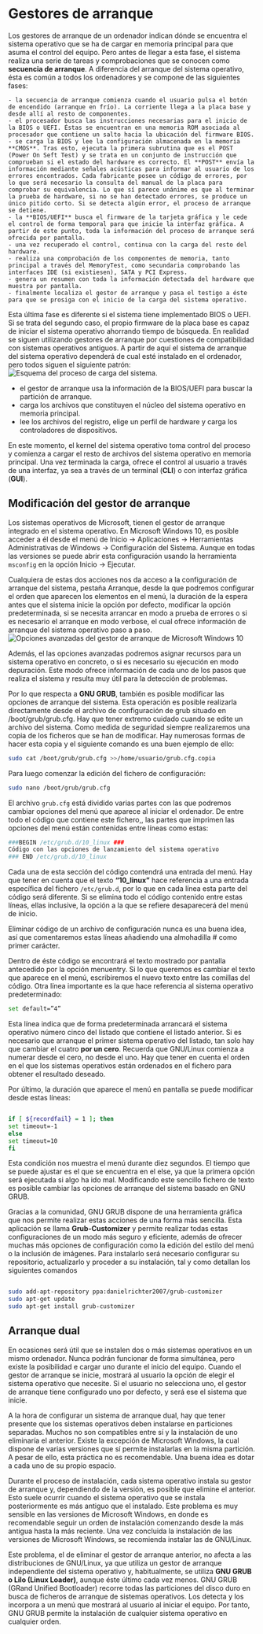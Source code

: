 # Gestores de arranque

Los gestores de arranque de un ordenador indican dónde se encuentra el sistema operativo que se ha de cargar en memoria principal para que asuma el control del equipo. Pero antes de llegar a esta fase, el sistema realiza una serie de tareas y comprobaciones que se conocen como **secuencia de arranque**. A diferencia del arranque del sistema operativo, ésta es común a todos los ordenadores y se compone de las siguientes fases:

    - la secuencia de arranque comienza cuando el usuario pulsa el botón de encendido (arranque en frío). La corriente llega a la placa base y desde allí al resto de componentes.
    - el procesador busca las instrucciones necesarias para el inicio de la BIOS o UEFI. Éstas se encuentran en una memoria ROM asociada al procesador que contiene un salto hacia la ubicación del firmware BIOS.
    - se carga la BIOS y lee la configuración almacenada en la memoria **CMOS**. Tras esto, ejecuta la primera subrutina que es el POST (Power On Seft Test) y se trata en un conjunto de instrucción que comprueban si el estado del hardware es correcto. El **POST** envía la información mediante señales acústicas para informar al usuario de los errores encontrados. Cada fabricante posee un código de errores, por lo que será necesario la consulta del manual de la placa para comprobar su equivalencia. Lo que sí parece unánime es que al terminar la prueba de hardware, si no se han detectado errores, se produce un único pitido corto. Si se detecta algún error, el proceso de arranque se detiene.
    - la **BIOS/UEFI** busca el firmware de la tarjeta gráfica y le cede el control de forma temporal para que inicie la interfaz gráfica. A partir de este punto, toda la información del proceso de arranque será ofrecida por pantalla.
    - una vez recuperado el control, continua con la carga del resto del hardware.
    - realiza una comprobación de los componentes de memoria, tanto principal a través del MemoryTest, como secundaria comprobando las interfaces IDE (si existiesen), SATA y PCI Express.
    - genera un resumen con toda la información detectada del hardware que muestra por pantalla.
    - finalmente localiza el gestor de arranque y pasa el testigo a éste para que se prosiga con el inicio de la carga del sistema operativo.

Esta última fase es diferente si el sistema tiene implementado BIOS o UEFI. Si se trata del segundo caso, el propio firmware de la placa base es capaz de iniciar el sistema operativo ahorrando tiempo de búsqueda. En realidad se siguen utilizando gestores de arranque por cuestiones de compatibilidad con sistemas operativos antiguos.
A partir de aquí el sistema de arranque del sistema operativo dependerá de cual esté instalado en el ordenador, pero todos siguen el siguiente patrón:
![Esquema del proceso de carga del sistema.](img/img2.png)

- el gestor de arranque usa la información de la BIOS/UEFI para buscar la partición de arranque.
- carga los archivos que constituyen el núcleo del sistema operativo en memoria principal.
- lee los archivos del registro, elige un perfil de hardware y carga los controladores de dispositivos.

En este momento, el kernel del sistema operativo toma control del proceso y comienza a cargar el resto de archivos del sistema operativo en memoria principal. Una vez terminada la carga, ofrece el control al usuario a través de una interfaz, ya sea a través de un terminal (**CLI**) o con interfaz gráfica (**GUI**).

## Modificación del gestor de arranque

Los sistemas operativos de Microsoft, tienen el gestor de arranque integrado en el sistema operativo. En Microsoft Windows 10, es posible acceder a él desde el menú de <span class="menu">Inicio</span> → <span class="menu">Aplicaciones</span> → <span class="menu">Herramientas Administrativas de Windows</span> → <span class="menu">Configuración del Sistema</span>. Aunque en todas las versiones se puede abrir esta configuración usando la herramienta `msconfig` en la opción <span class="menu">Inicio</span> → <span class="menu">Ejecutar</span>.

Cualquiera de estas dos acciones nos da acceso a la configuración de arranque del sistema, pestaña <span class="menu">Arranque</span>, desde la que podremos configurar el orden que aparecen los elementos en el menú, la duración de la espera antes que el sistema inicie la opción por defecto, modificar la opción predeterminada, si se necesita arrancar en modo a prueba de errores o si es necesario el arranque en modo verbose, el cual ofrece información de arranque del sistema operativo paso a paso.
![Opciones avanzadas del gestor de arranque de Microsoft Windows 10](img/img3.jpg)

Además, el las opciones avanzadas podremos asignar recursos para un sistema operativo en concreto, o si es necesario su ejecución en modo depuración. Este modo ofrece información de cada uno de los pasos que realiza el sistema y resulta muy útil para la detección de problemas.

Por lo que respecta a **GNU GRUB**, también es posible modificar las opciones de arranque del sistema. Esta operación es posible realizarla directamente desde el archivo de configuración de grub situado en /boot/grub/grub.cfg. Hay que tener extremo cuidado cuando se edite un archivo del sistema. Como medida de seguridad siempre realizaremos una copia de los ficheros que se han de modificar. Hay numerosas formas de hacer esta copia y el siguiente comando es una buen ejemplo de ello:

```bash title="Hacer una copia del fichero de configuración"
sudo cat /boot/grub/grub.cfg >>/home/usuario/grub.cfg.copia
```

Para luego comenzar la edición del fichero de configuración:

```bash title="Editor nano para editar el archivo de configuración"
sudo nano /boot/grub/grub.cfg
```

El archivo `grub.cfg` está dividido varias partes con las que podremos cambiar opciones del menú que aparece al iniciar el ordenador. De entre todo el código que contiene este fichero,, las partes que imprimen las opciones del menú están contenidas entre líneas como estas:

```bash title=""
###BEGIN /etc/grub.d/10_linux ###
Código con las opciones de lanzamiento del sistema operativo
### END /etc/grub.d/10_linux
```

Cada una de esta sección del código contendrá una entrada del menú. Hay que tener en cuenta que el texto **“10_linux”** hace referencia a una entrada específica del fichero `/etc/grub.d`, por lo que en cada línea esta parte del código será diferente. Si se elimina todo el código contenido entre estas líneas, ellas inclusive, la opción a la que se refiere desaparecerá del menú de inicio.

Eliminar código de un archivo de configuración nunca es una buena idea, así que comentaremos estas líneas añadiendo una almohadilla # como primer carácter.

Dentro de éste código se encontrará el texto mostrado por pantalla antecedido por la opción menuentry. Si lo que queremos es cambiar el texto que aparece en el menú, escribiremos el nuevo texto entre las comillas del código.
Otra línea importante es la que hace referencia al sistema operativo predeterminado:

```bash title=""
set default=”4”
```

Esta línea indica que de forma predeterminada arrancará el sistema operativo número cinco del listado que contiene el listado anterior. Si es necesario que arranque el primer sistema operativo del listado, tan solo hay que cambiar el cuatro **por un cero**. Recuerda que GNU/Linux comienza a numerar desde el cero, no desde el uno. Hay que tener en cuenta el orden en el que los sistemas operativos están ordenados en el fichero para obtener el resultado deseado.

Por último, la duración que aparece el menú en pantalla se puede modificar desde estas líneas:

```bash title=""

if [ ${recordfail} = 1 ]; then
set timeout=-1
else
set timeout=10
fi
```

Esta condición nos muestra el menú durante diez segundos. El tiempo que se puede ajustar es el que se encuentra en el else, ya que la primera opción será ejecutada si algo ha ido mal. Modificando este sencillo fichero de texto es posible cambiar las opciones de arranque del sistema basado en GNU GRUB.

Gracias a la comunidad, GNU GRUB dispone de una herramienta gráfica que nos permite realizar estas acciones de una forma más sencilla. Esta aplicación se llama **Grub-Customizer** y permite realizar todas estas configuraciones de un modo más seguro y eficiente, además de ofrecer muchas más opciones de configuración como la edición del estilo del menú o la inclusión de imágenes. Para instalarlo será necesario configurar su repositorio, actualizarlo y proceder a su instalación, tal y como detallan los siguientes comandos

```bash title="instalación de un paquete"

sudo add-apt-repository ppa:danielrichter2007/grub-customizer
sudo apt-get update
sudo apt-get install grub-customizer
```

## Arranque dual

En ocasiones será útil que se instalen dos o más sistemas operativos en un mismo ordenador. Nunca podrán funcionar de forma simultánea, pero existe la posibilidad e cargar uno durante el inicio del equipo. Cuando el gestor de arranque se inicie, mostrará al usuario la opción de elegir el sistema operativo que necesite. Si el usuario no selecciona uno, el gestor de arranque tiene configurado uno por defecto, y será ese el sistema que inicie.

A la hora de configurar un sistema de arranque dual, hay que tener presente que los sistemas operativos deben instalarse en particiones separadas. Muchos no son compatibles entre sí y la instalación de uno eliminaría el anterior. Existe la excepción de Microsoft Windows, la cual dispone de varias versiones que sí permite instalarlas en la misma partición. A pesar de ello, esta práctica no es recomendable. Una buena idea es dotar a cada uno de su propio espacio.

Durante el proceso de instalación, cada sistema operativo instala su gestor de arranque y, dependiendo de la versión, es posible que elimine el anterior. Esto suele ocurrir cuando el sistema operativo que se instala posteriormente es más antiguo que el instalado. Este problema es muy sensible en las versiones de Microsoft Windows, en donde es recomendable seguir un orden de instalación comenzando desde la más antigua hasta la más reciente. Una vez concluida la instalación de las versiones de Microsoft Windows, se recomienda instalar las de GNU/Linux.

Este problema, el de eliminar el gestor de arranque anterior, no afecta a las distribuciones de GNU/Linux, ya que utiliza un gestor de arranque independiente del sistema operativo y, habitualmente, se utiliza **GNU GRUB o Lilo (Linux Loader)**, aunque éste último cada vez menos. GNU GRUB (GRand Unified Bootloader) recorre todas las particiones del disco duro en busca de ficheros de arranque de sistemas operativos. Los detecta y los incorpora a un menú que mostrará al usuario al iniciar el equipo. Por tanto, GNU GRUB permite la instalación de cualquier sistema operativo en cualquier orden.
